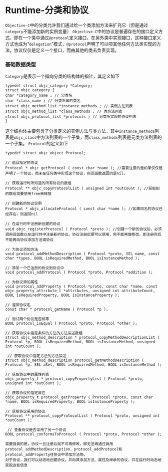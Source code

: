 # Runtime-分类和协议
`Objective-C`中的分类允许我们通过给一个类添加方法来扩充它（但是通过`category`不能添加新的实例变量）
`Objective-C`中的协议是普遍存在的接口定义方式，即在一个类中通过`@protocol`定义接口，在另外类中实现接口，这种接口定义方式也成为“`delegation`”模式，`@protocol`声明了可以呗其他任何方法类实现的方法，协议仅仅是定义一个接口，而由其他的类去负责实现。
### 基础数据类型
`Category`是表示一个指向分类的结构体的指针，其定义如下

```
typedef struct objc_category *Category; 
struct objc_category { 
char *category_name ; // 分类名 
char *class_name ; // 分类所属的类名 
struct objc_method_list *instance_methods ; // 实例方法列表 
struct objc_method_list *class_methods ; // 类方法列表 
struct objc_protocol_list *protocols ; // 分类所实现的协议列表 
}
```
这个结构体主要包含了分类定义的实例方法与类方法，其中`instance_methods`列表是`objc_class`中方法列表的一个子集，而`class_methods`列表是元类方法列表的一个子集。
`Protocol`的定义如下

```
typedef struct objc_object Protocol;
```

```
// 返回指定的协议 
Protocol * objc_getProtocol ( const char *name ); //需要注意的是如果仅仅是声明了一个协议，而未在任何类中实现这个协议，则该函数返回的是nil。

// 获取运行时所知道的所有协议的数组 
Protocol ** objc_copyProtocolList ( unsigned int *outCount ); //获取到的数组需要使用free来释放

// 创建新的协议实例 
Protocol * objc_allocateProtocol ( const char *name ); //如果同名的协议已经存在，则返回nil

// 在运行时中注册新创建的协议 
void objc_registerProtocol ( Protocol *proto ); //创建一个新的协议后，必须调用该函数以在运行时中注册新的协议。协议注册后便可以使用，但不能再做修改，即注册完后不能再向协议添加方法或协议

// 为协议添加方法 
void protocol_addMethodDescription ( Protocol *proto, SEL name, const char *types, BOOL isRequiredMethod, BOOL isInstanceMethod ); 

// 添加一个已注册的协议到协议中 
void protocol_addProtocol ( Protocol *proto, Protocol *addition ); 

// 为协议添加属性 
void protocol_addProperty ( Protocol *proto, const char *name, const objc_property_attribute_t *attributes, unsigned int attributeCount, BOOL isRequiredProperty, BOOL isInstanceProperty ); 

// 返回协议名 
const char * protocol_getName ( Protocol *p ); 

// 测试两个协议是否相等 
BOOL protocol_isEqual ( Protocol *proto, Protocol *other ); 

// 获取协议中指定条件的方法的方法描述数组 
struct objc_method_description * protocol_copyMethodDescriptionList ( Protocol *p, BOOL isRequiredMethod, BOOL isInstanceMethod, unsigned int *outCount );

 // 获取协议中指定方法的方法描述 
struct objc_method_description protocol_getMethodDescription ( Protocol *p, SEL aSel, BOOL isRequiredMethod, BOOL isInstanceMethod ); 

// 获取协议中的属性列表 
objc_property_t * protocol_copyPropertyList ( Protocol *proto, unsigned int *outCount ); 

// 获取协议的指定属性 
objc_property_t protocol_getProperty ( Protocol *proto, const char *name, BOOL isRequiredProperty, BOOL isInstanceProperty ); 

// 获取协议采用的协议 
Protocol ** protocol_copyProtocolList ( Protocol *proto, unsigned int *outCount );

 // 查看协议是否采用了另一个协议 
BOOL protocol_conformsToProtocol ( Protocol *proto, Protocol *other );

需要强调的是，协议一旦注册后就不可再修改，即无法再通过调用protocol_addMethodDescription、protocol_addProtocol和protocol_addProperty往协议中添加方法等。
对于协议，我们可以动态地创建协议，并向其添加方法、属性及继承的协议，并在运行时动态地获取这些信息
```


